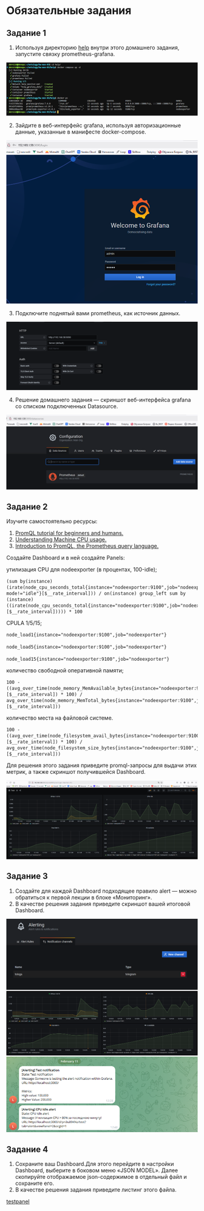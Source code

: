 # Обязательные задания

## Задание 1

1. Используя директорию [help](./help/) внутри этого домашнего задания, запустите связку prometheus-grafana.

![ps](./task1/ps.png)

2. Зайдите в веб-интерфейс grafana, используя авторизационные данные, указанные в манифесте docker-compose.

![auth](./task1/auth.png)

3. Подключите поднятый вами prometheus, как источник данных.

![add_prom](./task1/add_prom.png)

4. Решение домашнего задания — скриншот веб-интерфейса grafana со списком подключенных Datasource.

![list_ds](./task1/list_ds.png)

## Задание 2

Изучите самостоятельно ресурсы:

1. [PromQL tutorial for beginners and humans.](https://valyala.medium.com/promql-tutorial-for-beginners-9ab455142085)
2. [Understanding Machine CPU usage.](https://www.robustperception.io/understanding-machine-cpu-usage)
3. [Introduction to PromQL, the Prometheus query language.](https://grafana.com/blog/2020/02/04/introduction-to-promql-the-prometheus-query-language/)

Создайте Dashboard и в ней создайте Panels:
    
утилизация CPU для nodeexporter (в процентах, 100-idle);

```
(sum by(instance) (irate(node_cpu_seconds_total{instance="nodeexporter:9100",job="nodeexporter", mode!="idle"}[$__rate_interval])) / on(instance) group_left sum by (instance)((irate(node_cpu_seconds_total{instance="nodeexporter:9100",job="nodeexporter"}[$__rate_interval])))) * 100
```

CPULA 1/5/15;

```
node_load1{instance="nodeexporter:9100",job="nodeexporter"}

node_load5{instance="nodeexporter:9100",job="nodeexporter"}

node_load15{instance="nodeexporter:9100",job="nodeexporter"}
```

количество свободной оперативной памяти;

```
100 - ((avg_over_time(node_memory_MemAvailable_bytes{instance="nodeexporter:9100",job="nodeexporter"}[$__rate_interval]) * 100) / avg_over_time(node_memory_MemTotal_bytes{instance="nodeexporter:9100",job="nodeexporter"}[$__rate_interval]))
```

количество места на файловой системе.

```
100 - ((avg_over_time(node_filesystem_avail_bytes{instance="nodeexporter:9100",job="nodeexporter",mountpoint="/",fstype!="rootfs"}[$__rate_interval]) * 100) / avg_over_time(node_filesystem_size_bytes{instance="nodeexporter:9100",job="nodeexporter",mountpoint="/",fstype!="rootfs"}[$__rate_interval]))
```

Для решения этого задания приведите promql-запросы для выдачи этих метрик, а также скриншот получившейся Dashboard.

![dash](./task2/dash.png)

## Задание 3

1. Создайте для каждой Dashboard подходящее правило alert — можно обратиться к первой лекции в блоке «Мониторинг».
2. В качестве решения задания приведите скриншот вашей итоговой Dashboard.

![telega](./task3/telega.png)
![alerts](./task3/alerts.png)
![test](./task3/test.png)

## Задание 4

1. Сохраните ваш Dashboard.Для этого перейдите в настройки Dashboard, выберите в боковом меню «JSON MODEL». Далее скопируйте отображаемое json-содержимое в отдельный файл и сохраните его.
2. В качестве решения задания приведите листинг этого файла.

[testpanel](./testpanel.json)


